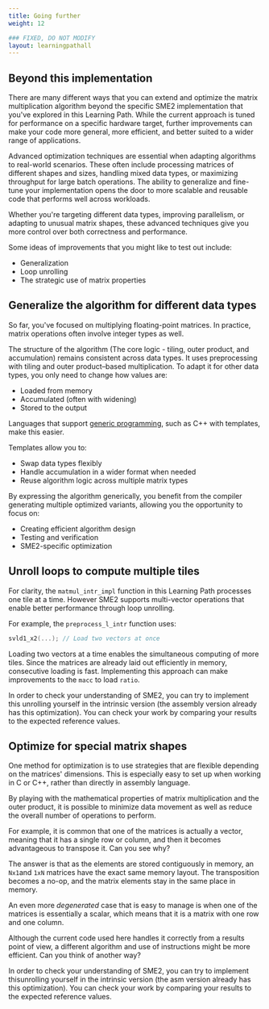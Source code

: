 ```yaml
---
title: Going further
weight: 12

### FIXED, DO NOT MODIFY
layout: learningpathall
---
```


## Beyond this implementation

There are many different ways that you can extend and optimize the matrix multiplication algorithm beyond the specific SME2 implementation that you've explored in this Learning Path. While the current approach is tuned for performance on a specific hardware target, further improvements can make your code more general, more efficient, and better suited to a wider range of applications. 

Advanced optimization techniques are essential when adapting algorithms to real-world scenarios. These often include processing matrices of different shapes and sizes, handling mixed data types, or maximizing throughput for large batch operations. The ability to generalize and fine-tune your implementation opens the door to more scalable and reusable code that performs well across workloads.

Whether you're targeting different data types, improving parallelism, or adapting to unusual matrix shapes, these advanced techniques give you more control over both correctness and performance.

Some ideas of improvements that you might like to test out include:

* Generalization
* Loop unrolling
* The strategic use of matrix properties

## Generalize the algorithm for different data types

So far, you've focused on multiplying floating-point matrices. In practice, matrix operations often involve integer types as well.

The structure of the algorithm (The core logic - tiling, outer product, and accumulation) remains consistent across data types. It uses preprocessing with tiling and outer product–based multiplication. To adapt it for other data types, you only need to change how values are:

* Loaded from memory
* Accumulated (often with widening)
* Stored to the output

Languages that support [generic programming](https://en.wikipedia.org/wiki/Generic_programming),  such as C++ with templates, make this easier. 

Templates allow you to:

* Swap data types flexibly
* Handle accumulation in a wider format when needed
* Reuse algorithm logic across multiple matrix types

By expressing the algorithm generically, you benefit from the compiler generating multiple optimized variants, allowing you the opportunity to focus on:

- Creating efficient algorithm design
- Testing and verification
- SME2-specific optimization

## Unroll loops to compute multiple tiles

For clarity, the `matmul_intr_impl` function in this Learning Path processes one tile at a time. However SME2 supports multi-vector operations that enable better performance through loop unrolling.

For example, the `preprocess_l_intr` function uses:

```c
svld1_x2(...); // Load two vectors at once
```
Loading two vectors at a time enables the simultaneous computing of more tiles.  Since the matrices are already laid out efficiently in memory, consecutive loading is fast. Implementing this approach can make improvements to the ``macc`` to load ``ratio``.

In order to check your understanding of SME2, you can try to implement this unrolling yourself in the intrinsic version (the assembly version already has this optimization). You can check your work by comparing your results to the expected reference values.

## Optimize for special matrix shapes

One method for optimization is to use strategies that are flexible depending on the matrices' dimensions. This is especially easy to set up when working in C or C++, rather than directly in assembly language.

By playing with the mathematical properties of matrix multiplication and the outer product, it is possible to minimize data movement as well as reduce the overall number of operations to perform.

For example, it is common that one of the matrices is actually a vector, meaning that it has a single row or column, and then it becomes advantageous to transpose it. Can you see why?

The answer is that as the elements are stored contiguously in memory, an ``Nx1``and ``1xN`` matrices have the exact same memory layout. The transposition becomes a no-op, and the matrix elements stay in the same place in memory.

An even more *degenerated* case that is easy to manage is when one of the matrices is essentially a scalar, which means that it is a matrix with one row and one column.

Although the current code used here handles it correctly from a results point of view, a different algorithm and use of instructions might be more efficient. Can you think of another way?


In order to check your understanding of SME2, you can try to implement thisunrolling yourself in the intrinsic version (the asm version already has this optimization). You can check your work by comparing your results to the expected reference values. 



